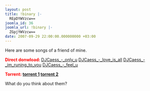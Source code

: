```yaml
---
layout: post
title: !binary |-
  REpDYWVzcw==
joomla_id: 36
joomla_url: !binary |-
  ZGpjYWVzcw==
date: 2007-09-29 22:00:00.000000000 +03:00
---
```

<p>Here are some songs of a friend of mine.</p>
<p><span style="color: #ff0000;"><span style="font-weight: bold;">Direct donwload: </span></span> <a href="http://www.sharemobile.ro/dlfile.php?id=33034">DJCaess_-_only_u</a> <a href="http://www.sharemobile.ro/file.php?id=33033">DJCaess_-_love_is_all</a> <a href="http://www.sharemobile.ro/file.php?id=33032">DJCaess_-_im_runing_to_you</a> <a href="http://www.sharemobile.ro/file.php?id=33031">DJCaess_-_feel_u</a></p>
<p><span style="font-weight: bold; color: #ff0000;">Torrent: <a href="http://thepiratebay.org/tor/3824596/DJCaess"><span><span>torrent 1</span></span></a> <a href="http://btjunkie.org/torrent/DJCaess-music/43330c52c83876d13885d3ff8d0b0191a5d6a57ff535"><span><span>torrent 2</span></span></a> </span></p>
<p>What do you think about them?</p>
